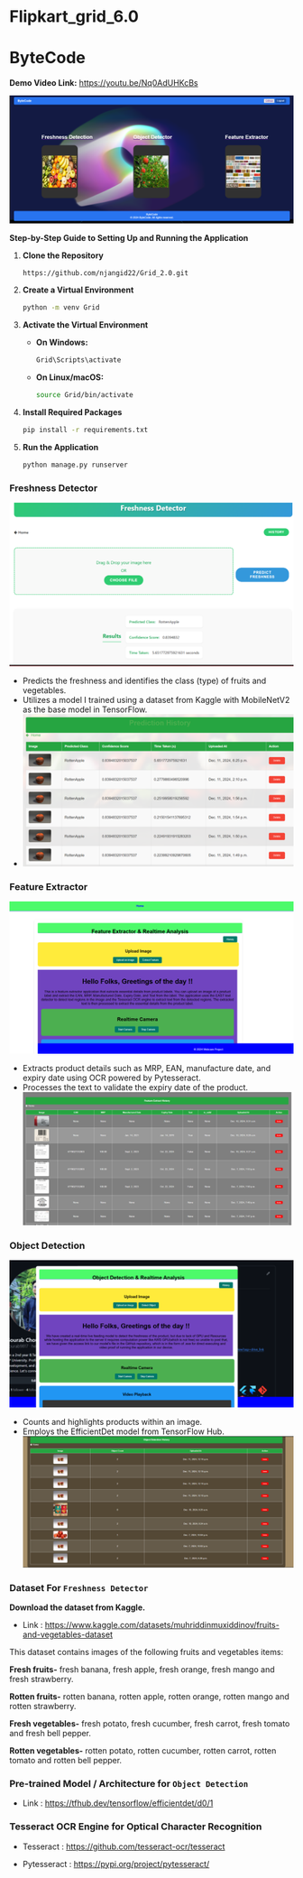 
# Flipkart_grid_6.0

# ByteCode
**Demo Video Link:** https://youtu.be/Nq0AdUHKcBs


![ByteCode](https://github.com/njangid22/Grid_2.0/blob/main/Photos/home.png)


**Step-by-Step Guide to Setting Up and Running the Application**

1. **Clone the Repository**
   ```bash
   https://github.com/njangid22/Grid_2.0.git
   ```
2. **Create a Virtual Environment**
    ```bash
   python -m venv Grid
   ```
3. **Activate the Virtual Environment**

   - **On Windows:**
     ```bash
     Grid\Scripts\activate
     ```
   - **On Linux/macOS:**
     ```bash
     source Grid/bin/activate
     ```
4. **Install Required Packages**
    ```bash
   pip install -r requirements.txt
    ```
5. **Run the Application**
 
   ```bash
   python manage.py runserver
   ```
   
### Freshness Detector

![ByteCode](https://github.com/njangid22/Grid_2.0/blob/main/Photos/freshness_home.png)
 - Predicts the freshness and identifies the class (type) of fruits and vegetables.
 - Utilizes a model I trained using a dataset from Kaggle with MobileNetV2 as the base model in TensorFlow.
 - ![ByteCode](https://github.com/njangid22/Grid_2.0/blob/main/Photos/freshness_History.png)


### Feature Extractor

![ByteCode](https://raw.githubusercontent.com/gourab9817/Flipkart_grid_6.0/main/Photos/Feature_extractor.png)
 - Extracts product details such as MRP, EAN, manufacture date, and expiry date using OCR powered by Pytesseract.
 - Processes the text to validate the expiry date of the product.
![ByteCode](https://raw.githubusercontent.com/gourab9817/Flipkart_grid_6.0/main/Photos/Feature_history.png)


### Object Detection

![ByteCode](https://raw.githubusercontent.com/gourab9817/Flipkart_grid_6.0/main/Photos/Object_detection.png)
 - Counts and highlights products within an image.
 - Employs the EfficientDet model from TensorFlow Hub.
![ByteCode](https://raw.githubusercontent.com/gourab9817/Flipkart_grid_6.0/main/Photos/Object_identification_history.png)


### Dataset For `Freshness Detector`

**Download the dataset from Kaggle.**

- Link : https://www.kaggle.com/datasets/muhriddinmuxiddinov/fruits-and-vegetables-dataset

This dataset contains images of the following fruits and vegetables items:

**Fresh fruits-** fresh banana, fresh apple, fresh orange, fresh mango and fresh strawberry.

**Rotten fruits-** rotten banana, rotten apple, rotten orange, rotten mango and rotten strawberry.

**Fresh vegetables-** fresh potato, fresh cucumber, fresh carrot, fresh tomato and fresh bell pepper.

**Rotten vegetables-** rotten potato, rotten cucumber, rotten carrot, rotten tomato and rotten bell pepper.



### Pre-trained Model / Architecture for `Object Detection`

- Link : https://tfhub.dev/tensorflow/efficientdet/d0/1

### Tesseract OCR Engine for Optical Character Recognition

- Tesseract : https://github.com/tesseract-ocr/tesseract

- Pytesseract : https://pypi.org/project/pytesseract/
